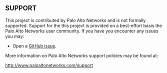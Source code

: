 ## SUPPORT

This project is contributed by Palo Alto Networks and is not formally supported.
Support for the this project is provided on a best-effort basis the Palo Alto Networks user community.
If you have you encounter any issues you may:

-   Open a  [GitHub issue](https://github.com/scotchoaf/mssp-templates/issues).


More information on Palo Alto Networks support policies may be found at:

http://www.paloaltonetworks.com/support